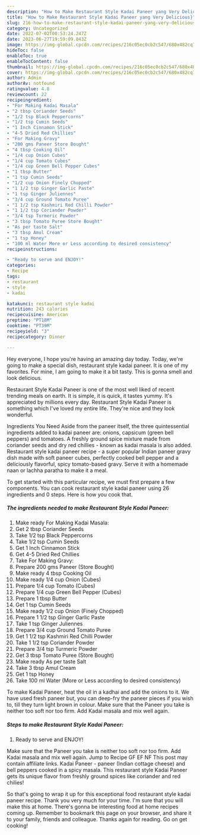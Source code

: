 ```yaml
---
description: "How to Make Restaurant Style Kadai Paneer yang Very Delicious}"
title: "How to Make Restaurant Style Kadai Paneer yang Very Delicious}"
slug: 216-how-to-make-restaurant-style-kadai-paneer-yang-very-delicious
category: Uncategorized
date: 2022-07-02T00:53:24.247Z
date: 2023-06-27T19:59:09.843Z
image: https://img-global.cpcdn.com/recipes/216c05ec0cb2c547/680x482cq70/restaurant-style-kadai-paneer-recipe-main-photo.jpg
hideToc: false
enableToc: true
enableTocContent: false
thumbnail: https://img-global.cpcdn.com/recipes/216c05ec0cb2c547/680x482cq70/restaurant-style-kadai-paneer-recipe-main-photo.jpg
cover: https://img-global.cpcdn.com/recipes/216c05ec0cb2c547/680x482cq70/restaurant-style-kadai-paneer-recipe-main-photo.jpg
author: Admin
authorAv: notfound
ratingvalue: 4.8
reviewcount: 22
recipeingredient:
- "For Making Kadai Masala"
- "2 tbsp Coriander Seeds"
- "1/2 tsp Black Peppercorns"
- "1/2 tsp Cumin Seeds"
- "1 Inch Cinnamon Stick"
- "4-5 Dried Red Chillies"
- "For Making Gravy"
- "200 gms Paneer Store Bought"
- "4 tbsp Cooking Oil"
- "1/4 cup Onion Cubes"
- "1/4 cup Tomato Cubes"
- "1/4 cup Green Bell Pepper Cubes"
- "1 tbsp Butter"
- "1 tsp Cumin Seeds"
- "1/2 cup Onion Finely Chopped"
- "1 1/2 tsp Ginger Garlic Paste"
- "1 tsp Ginger Juliennes"
- "3/4 cup Ground Tomato Puree"
- "1 1/2 tsp Kashmiri Red Chilli Powder"
- "1 1/2 tsp Coriander Powder"
- "3/4 tsp Turmeric Powder"
- "3 tbsp Tomato Puree Store Bought"
- "As per taste Salt"
- "3 tbsp Amul Cream"
- "1 tsp Honey"
- "100 ml Water More or Less according to desired consistency"
recipeinstructions:

- "Ready to serve and ENJOY!"
categories:
- Recipe
tags:
- restaurant
- style
- kadai

katakunci: restaurant style kadai 
nutrition: 243 calories
recipecuisine: American
preptime: "PT18M"
cooktime: "PT39M"
recipeyield: "3"
recipecategory: Dinner

---
```



Hey everyone, I hope you're having an amazing day today. Today, we're going to make a special dish, restaurant style kadai paneer. It is one of my favorites. For mine, I am going to make it a bit tasty. This is gonna smell and look delicious.

Restaurant Style Kadai Paneer is one of the most well liked of recent trending meals on earth. It is simple, it is quick, it tastes yummy. It's appreciated by millions every day. Restaurant Style Kadai Paneer is something which I've loved my entire life. They're nice and they look wonderful.

Ingredients You Need Aside from the paneer itself, the three quintessential ingredients added to kadai paneer are: onions, capsicum (green bell peppers) and tomatoes. A freshly ground spice mixture made from coriander seeds and dry red chillies - known as kadai masala is also added. Restaurant style kadai paneer recipe - a super popular Indian paneer gravy dish made with soft paneer cubes, perfectly cooked bell pepper and a deliciously flavorful, spicy tomato-based gravy. Serve it with a homemade naan or lachha paratha to make it a meal.


To get started with this particular recipe, we must first prepare a few components. You can cook restaurant style kadai paneer using 26 ingredients and 0 steps. Here is how you cook that.

<!--inarticleads1-->

##### The ingredients needed to make Restaurant Style Kadai Paneer:

1. Make ready For Making Kadai Masala:
1. Get 2 tbsp Coriander Seeds
1. Take 1/2 tsp Black Peppercorns
1. Take 1/2 tsp Cumin Seeds
1. Get 1 Inch Cinnamon Stick
1. Get 4-5 Dried Red Chillies
1. Take For Making Gravy:
1. Prepare 200 gms Paneer (Store Bought)
1. Make ready 4 tbsp Cooking Oil
1. Make ready 1/4 cup Onion (Cubes)
1. Prepare 1/4 cup Tomato (Cubes)
1. Prepare 1/4 cup Green Bell Pepper (Cubes)
1. Prepare 1 tbsp Butter
1. Get 1 tsp Cumin Seeds
1. Make ready 1/2 cup Onion (Finely Chopped)
1. Prepare 1 1/2 tsp Ginger Garlic Paste
1. Take 1 tsp Ginger Juliennes
1. Prepare 3/4 cup Ground Tomato Puree
1. Get 1 1/2 tsp Kashmiri Red Chilli Powder
1. Take 1 1/2 tsp Coriander Powder
1. Prepare 3/4 tsp Turmeric Powder
1. Get 3 tbsp Tomato Puree (Store Bought)
1. Make ready As per taste Salt
1. Take 3 tbsp Amul Cream
1. Get 1 tsp Honey
1. Take 100 ml Water (More or Less according to desired consistency)


To make Kadai Paneer, heat the oil in a kadhai and add the onions to it. We have used fresh paneer but, you can deep-fry the paneer pieces if you wish to, till they turn light brown in colour. Make sure that the Paneer you take is neither too soft nor too firm. Add Kadai masala and mix well again. 

<!--inarticleads2-->

##### Steps to make Restaurant Style Kadai Paneer:


1. Ready to serve and ENJOY!

Make sure that the Paneer you take is neither too soft nor too firm. Add Kadai masala and mix well again. Jump to Recipe GF EF NF This post may contain affiliate links. Kadai Paneer - paneer (Indian cottage cheese) and bell peppers cooked in a spicy masala. This restaurant style Kadai Paneer gets its unique flavor from freshly ground spices like coriander and red chilies! 

So that's going to wrap it up for this exceptional food restaurant style kadai paneer recipe. Thank you very much for your time. I'm sure that you will make this at home. There's gonna be interesting food at home recipes coming up. Remember to bookmark this page on your browser, and share it to your family, friends and colleague. Thanks again for reading. Go on get cooking!

